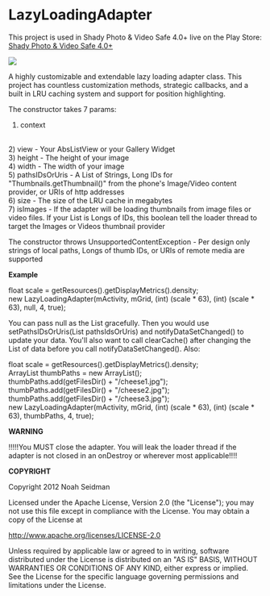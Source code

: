 LazyLoadingAdapter
==================

This project is used in Shady Photo & Video Safe 4.0+ live on the Play Store: <a href="https://play.google.com/store/apps/details?id=com.project.memoryerrorsafetwo">Shady Photo & Video Safe 4.0+</a>

<img src="https://lh3.ggpht.com/CVH-reFVv4KGr6JBzX6RY8hiSDBceH6TD9F13W1jpc9zPGiYtNiPkihCwC3ZMEVSxQ=w124"/>

A highly customizable and extendable lazy loading adapter class. This project has countless customization methods, strategic callbacks, and a built in LRU caching system and support for position highlighting.

The constructor takes 7 params:

1) context 
<br>
2) view  - Your AbsListView or your Gallery Widget
<br>
3) height - The height of your image
<br>
4) width - The width of your image
<br>
5) pathsIDsOrUris - A List of Strings, Long IDs for "Thumbnails.getThumbnail()" from the phone's Image/Video content provider, or URIs of http addresses
<br>
6) size - The size of the LRU cache in megabytes
<br>
7) isImages - If the adapter will be loading thumbnails from image files or video files. If your List is Longs of IDs, this boolean tell the loader thread to target the Images or Videos thumbnail provider

The constructor throws UnsupportedContentException - Per design only strings of local paths, Longs of thumb IDs, or URIs of remote media are supported

<B> Example </B>

float scale = getResources().getDisplayMetrics().density;<br>
new LazyLoadingAdapter<String>(mActivity, mGrid, (int) (scale * 63), (int) (scale * 63), null, 4, true);

You can pass null as the List gracefully. Then you would use setPathsIDsOrUris(List<E> pathsIdsOrUris) and notifyDataSetChanged() to update your data.
You'll also want to call clearCache() after changing the List of data before you call notifyDataSetChanged().
Also:
<p>
float scale = getResources().getDisplayMetrics().density;<br>
ArrayList<String> thumbPaths = new ArrayList<String>();<br>
thumbPaths.add(getFilesDir() + "/cheese1.jpg");<br>
thumbPaths.add(getFilesDir() + "/cheese2.jpg");<br>
thumbPaths.add(getFilesDir() + "/cheese3.jpg");<br>
new LazyLoadingAdapter<String>(mActivity, mGrid, (int) (scale * 63), (int) (scale * 63), thumbPaths, 4, true);

<B> WARNING </B>

!!!!!You MUST close the adapter. You will leak the loader thread if the adapter is not closed in an onDestroy or wherever most applicable!!!!

<B> COPYRIGHT </B>

Copyright 2012 Noah Seidman

Licensed under the Apache License, Version 2.0 (the "License");
you may not use this file except in compliance with the License.
You may obtain a copy of the License at

   http://www.apache.org/licenses/LICENSE-2.0

Unless required by applicable law or agreed to in writing, software
distributed under the License is distributed on an "AS IS" BASIS,
WITHOUT WARRANTIES OR CONDITIONS OF ANY KIND, either express or implied.
See the License for the specific language governing permissions and
limitations under the License.